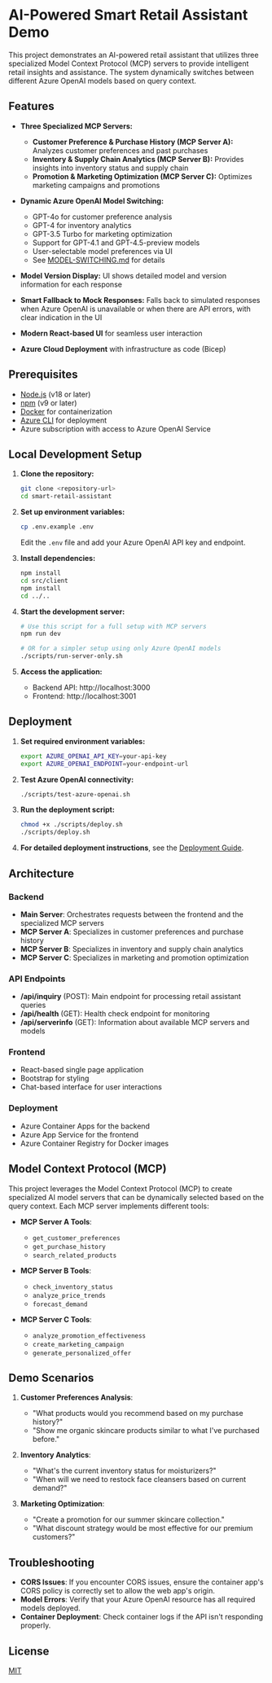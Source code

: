 # AI-Powered Smart Retail Assistant Demo

This project demonstrates an AI-powered retail assistant that utilizes three specialized Model Context Protocol (MCP) servers to provide intelligent retail insights and assistance. The system dynamically switches between different Azure OpenAI models based on query context.

## Features

- **Three Specialized MCP Servers:**
  - **Customer Preference & Purchase History (MCP Server A):** Analyzes customer preferences and past purchases
  - **Inventory & Supply Chain Analytics (MCP Server B):** Provides insights into inventory status and supply chain
  - **Promotion & Marketing Optimization (MCP Server C):** Optimizes marketing campaigns and promotions

- **Dynamic Azure OpenAI Model Switching:**
  - GPT-4o for customer preference analysis
  - GPT-4 for inventory analytics
  - GPT-3.5 Turbo for marketing optimization
  - Support for GPT-4.1 and GPT-4.5-preview models
  - User-selectable model preferences via UI
  - See [MODEL-SWITCHING.md](MODEL-SWITCHING.md) for details

- **Model Version Display:** UI shows detailed model and version information for each response

- **Smart Fallback to Mock Responses:** Falls back to simulated responses when Azure OpenAI is unavailable or when there are API errors, with clear indication in the UI

- **Modern React-based UI** for seamless user interaction

- **Azure Cloud Deployment** with infrastructure as code (Bicep)

## Prerequisites

- [Node.js](https://nodejs.org/) (v18 or later)
- [npm](https://www.npmjs.com/) (v9 or later)
- [Docker](https://www.docker.com/) for containerization
- [Azure CLI](https://docs.microsoft.com/en-us/cli/azure/install-azure-cli) for deployment
- Azure subscription with access to Azure OpenAI Service

## Local Development Setup

1. **Clone the repository:**
   ```bash
   git clone <repository-url>
   cd smart-retail-assistant
   ```

2. **Set up environment variables:**
   ```bash
   cp .env.example .env
   ```
   Edit the `.env` file and add your Azure OpenAI API key and endpoint.

3. **Install dependencies:**
   ```bash
   npm install
   cd src/client
   npm install
   cd ../..
   ```

4. **Start the development server:**
   ```bash
   # Use this script for a full setup with MCP servers
   npm run dev
   
   # OR for a simpler setup using only Azure OpenAI models
   ./scripts/run-server-only.sh
   ```

5. **Access the application:**
   - Backend API: http://localhost:3000
   - Frontend: http://localhost:3001

## Deployment

1. **Set required environment variables:**
   ```bash
   export AZURE_OPENAI_API_KEY=your-api-key
   export AZURE_OPENAI_ENDPOINT=your-endpoint-url
   ```

2. **Test Azure OpenAI connectivity:**
   ```bash
   ./scripts/test-azure-openai.sh
   ```

3. **Run the deployment script:**
   ```bash
   chmod +x ./scripts/deploy.sh
   ./scripts/deploy.sh
   ```

4. **For detailed deployment instructions**, see the [Deployment Guide](DEPLOYMENT.md).

## Architecture

### Backend

- **Main Server**: Orchestrates requests between the frontend and the specialized MCP servers
- **MCP Server A**: Specializes in customer preferences and purchase history
- **MCP Server B**: Specializes in inventory and supply chain analytics
- **MCP Server C**: Specializes in marketing and promotion optimization

### API Endpoints

- **/api/inquiry** (POST): Main endpoint for processing retail assistant queries
- **/api/health** (GET): Health check endpoint for monitoring
- **/api/serverinfo** (GET): Information about available MCP servers and models

### Frontend

- React-based single page application
- Bootstrap for styling
- Chat-based interface for user interactions

### Deployment

- Azure Container Apps for the backend
- Azure App Service for the frontend
- Azure Container Registry for Docker images

## Model Context Protocol (MCP)

This project leverages the Model Context Protocol (MCP) to create specialized AI model servers that can be dynamically selected based on the query context. Each MCP server implements different tools:

- **MCP Server A Tools**: 
  - `get_customer_preferences`
  - `get_purchase_history`
  - `search_related_products`

- **MCP Server B Tools**:
  - `check_inventory_status`
  - `analyze_price_trends`
  - `forecast_demand`

- **MCP Server C Tools**:
  - `analyze_promotion_effectiveness`
  - `create_marketing_campaign`
  - `generate_personalized_offer`

## Demo Scenarios

1. **Customer Preferences Analysis**:
   - "What products would you recommend based on my purchase history?"
   - "Show me organic skincare products similar to what I've purchased before."

2. **Inventory Analytics**:
   - "What's the current inventory status for moisturizers?"
   - "When will we need to restock face cleansers based on current demand?"

3. **Marketing Optimization**:
   - "Create a promotion for our summer skincare collection."
   - "What discount strategy would be most effective for our premium customers?"

## Troubleshooting

- **CORS Issues**: If you encounter CORS issues, ensure the container app's CORS policy is correctly set to allow the web app's origin.
- **Model Errors**: Verify that your Azure OpenAI resource has all required models deployed.
- **Container Deployment**: Check container logs if the API isn't responding properly.

## License

[MIT](LICENSE)
